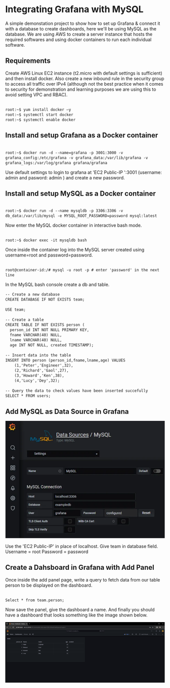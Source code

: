 # Integrating Grafana with MySQL

A simple demonstation project to show how to set up Grafana & connect it with a database to create dashboards, here we'll be using MySQL as the database.
We are using AWS to create a server instance that hosts the required softwares and using docker containers to run each individual software.

## Requirements
Create AWS Linux EC2 instance (t2.micro with default settings is sufficient) and then install docker.
Also create a new inbound rule in the security group to access all traffic over IPv4 (although not the best practice when it comes to security for demonstration and learning purposes we are using this to avoid setting VPC and RBAC).
```console

root:~$ yum install docker –y
root:~$ systemctl start docker
root:~$ systemctl enable docker

```
## Install and setup Grafana as a Docker container
```console

root:~$ docker run -d --name=grafana -p 3001:3000 -v grafana_config:/etc/grafana -v grafana_data:/var/lib/grafana -v grafana_logs:/var/log/grafana grafana/grafana

```
Use default settings to login to grafana at 'EC2 Public-IP ':3001 (username: admin and pasword: admin ) and create a new password.

## Install and setup MySQL as a Docker container
```console

root:~$ docker run -d --name mysqldb -p 3306:3306 -v db_data:/var/lib/mysql -e MYSQL_ROOT_PASSWORD=password mysql:latest

```

Now enter the MySQL docker container in interactive bash mode.
```console

root:~$ docker exec -it mysqldb bash

```
Once inside the container log into the MySQL server created using username=root and password=password.
```console

root@container-id:/# mysql -u root -p # enter 'password' in the next line

```

In the MySQL bash console create a db and table.
```mysql
-- Create a new database
CREATE DATABASE IF NOT EXISTS team;

USE team;

-- Create a table
CREATE TABLE IF NOT EXISTS person (
  person_id INT NOT NULL PRIMARY KEY,
  fname VARCHAR(40) NULL,
  lname VARCHAR(40) NULL,
  age INT NOT NULL, created TIMESTAMP);

-- Insert data into the table
INSERT INTO person (person_id,fname,lname,age) VALUES
    (1,'Peter','Engineer',32),
    (2,'Richard','Gaol',27),
    (3,'Howard','Ken',38),
    (4,'Lucy','Dey',32);

-- Query the data to check values have been inserted succefully
SELECT * FROM users;

```

## Add MySQL as Data Source in Grafana

![Data Source](https://github.com/ace97/mysql_grafana_integration/raw/main/image/Grafana-data_source.PNG)

Use the 'EC2 Public-IP' in place of localhost. Give team in database field.
Username = root
Password = password


## Create a Dahsboard in Grafana with Add Panel
Once inside the add panel page, write a query to fetch data from our table person to be displayed on the dashboard.

```mysql

Select * from team.person;

```
Now save the panel, give the dashboard a name. And finally you should have a dashboard that looks something like the image shown below.

![Grafana Dashboard](https://github.com/ace97/mysql_grafana_integration/raw/main/image/Grafana-dashboard.PNG)












